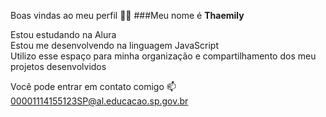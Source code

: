 Boas vindas ao meu perfil 💙💙 
###Meu nome é **Thaemily** 

Estou estudando na Alura  
Estou me desenvolvendo na linguagem JavaScript  
Utilizo esse espaço para minha organização e compartilhamento dos meu projetos desenvolvidos  

Você pode entrar em contato comigo 📫
00001114155123SP@al.educacao.sp.gov.br
